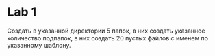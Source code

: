 # Lab 1

Создать в указанной директории 5 папок, в них создать указанное количество подпапок, в них создать 20 пустых
файлов с именем по указанному шаблону.

